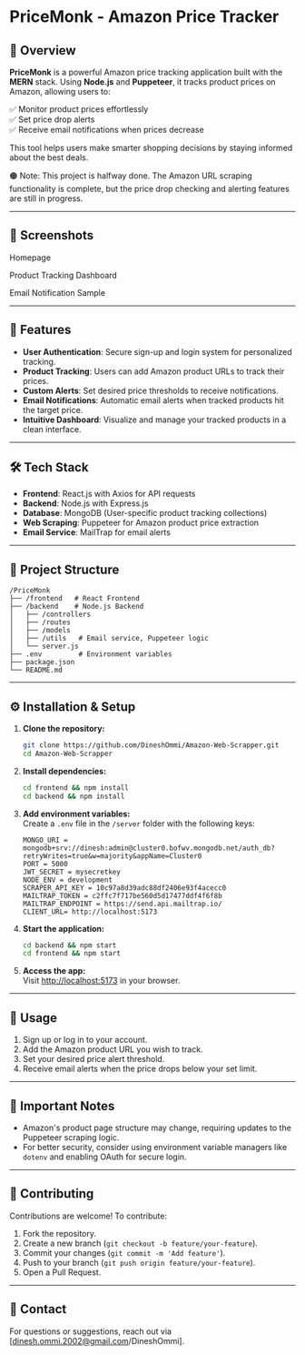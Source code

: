 # PriceMonk - Amazon Price Tracker

## 📌 Overview
**PriceMonk** is a powerful Amazon price tracking application built with the **MERN** stack. Using **Node.js** and **Puppeteer**, it tracks product prices on Amazon, allowing users to:

✅ Monitor product prices effortlessly  
✅ Set price drop alerts  
✅ Receive email notifications when prices decrease  

This tool helps users make smarter shopping decisions by staying informed about the best deals.

🟠 Note: This project is halfway done. The Amazon URL scraping functionality is complete, but the price drop checking and alerting features are still in progress.

---

## 📸 Screenshots

Homepage



Product Tracking Dashboard



Email Notification Sample

---

## 🚀 Features
- **User Authentication**: Secure sign-up and login system for personalized tracking.  
- **Product Tracking**: Users can add Amazon product URLs to track their prices.  
- **Custom Alerts**: Set desired price thresholds to receive notifications.  
- **Email Notifications**: Automatic email alerts when tracked products hit the target price.  
- **Intuitive Dashboard**: Visualize and manage your tracked products in a clean interface.  

---

## 🛠️ Tech Stack
- **Frontend**: React.js with Axios for API requests  
- **Backend**: Node.js with Express.js  
- **Database**: MongoDB (User-specific product tracking collections)  
- **Web Scraping**: Puppeteer for Amazon product price extraction  
- **Email Service**: MailTrap for email alerts  

---

## 📂 Project Structure
```plaintext
/PriceMonk
├── /frontend   # React Frontend
├── /backend    # Node.js Backend
│   ├── /controllers
│   ├── /routes
│   ├── /models
│   ├── /utils   # Email service, Puppeteer logic
│   └── server.js
├── .env         # Environment variables
├── package.json
└── README.md
```

---

## ⚙️ Installation & Setup
1. **Clone the repository:**
   ```bash
   git clone https://github.com/DineshOmmi/Amazon-Web-Scrapper.git
   cd Amazon-Web-Scrapper
   ```
2. **Install dependencies:**
   ```bash
   cd frontend && npm install
   cd backend && npm install
   ```
3. **Add environment variables:**  
   Create a `.env` file in the `/server` folder with the following keys:
   ```plaintext
   MONGO_URI = mongodb+srv://dinesh:admin@cluster0.bofwv.mongodb.net/auth_db?retryWrites=true&w=majority&appName=Cluster0
   PORT = 5000
   JWT_SECRET = mysecretkey
   NODE_ENV = development
   SCRAPER_API_KEY = 10c97a8d39adc88df2406e93f4acecc0
   MAILTRAP_TOKEN = c2ffc7f717be560d5d17477ddf4f6f8b
   MAILTRAP_ENDPOINT = https://send.api.mailtrap.io/
   CLIENT_URL= http://localhost:5173
   ```
4. **Start the application:**
   ```bash
   cd backend && npm start
   cd frontend && npm start
   ```
5. **Access the app:**  
   Visit [http://localhost:5173](http://localhost:5173) in your browser.

---

## 🧪 Usage
1. Sign up or log in to your account.  
2. Add the Amazon product URL you wish to track.  
3. Set your desired price alert threshold.  
4. Receive email alerts when the price drops below your set limit.

---

## 🚨 Important Notes
- Amazon's product page structure may change, requiring updates to the Puppeteer scraping logic.  
- For better security, consider using environment variable managers like `dotenv` and enabling OAuth for secure login.

---

## 🤝 Contributing
Contributions are welcome! To contribute:
1. Fork the repository.
2. Create a new branch (`git checkout -b feature/your-feature`).
3. Commit your changes (`git commit -m 'Add feature'`).
4. Push to your branch (`git push origin feature/your-feature`).
5. Open a Pull Request.

---

## 💬 Contact
For questions or suggestions, reach out via [dinesh.ommi.2002@gmail.com/DineshOmmi].

